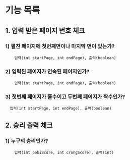 
# 기능 목록

## 1. 입력 받은 페이지 번호 체크
###   1) 펼친 페이지에 첫번째면이나 마지막 면이 있는가? 
        입력(int startPage, int endPage), 출력(boolean)
###   2) 입력된 페이지가 연속된 페이지인가?
        입력(int startPage, int endPage), 출력(boolean)
###   3) 첫번째 페이지가 홀수이고 두번째 페이지가 짝수인가?
      입력(int startPage, int endPage), 출력(boolean)


## 2. 승리 출력 체크
###  1) 누구의 승리인가?
        입력(int pobiScore, int crongScore), 출력(int)